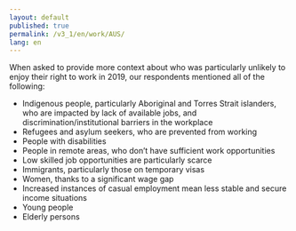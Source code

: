 ```yaml
---
layout: default
published: true
permalink: /v3_1/en/work/AUS/
lang: en
---
```

When asked to provide more context about who was particularly unlikely to enjoy their right to work in 2019, our respondents mentioned all of the following:  

- Indigenous people, particularly Aboriginal and Torres Strait islanders, who are impacted by lack of available jobs, and discrimination/institutional barriers in the workplace 
- Refugees and asylum seekers, who are prevented from working 
- People with disabilities 
- People in remote areas, who don’t have sufficient work opportunities
- Low skilled job opportunities are particularly scarce 
- Immigrants, particularly those on temporary visas 
- Women, thanks to a significant wage gap 
- Increased instances of casual employment mean less stable and secure income situations 
- Young people 
- Elderly persons
  